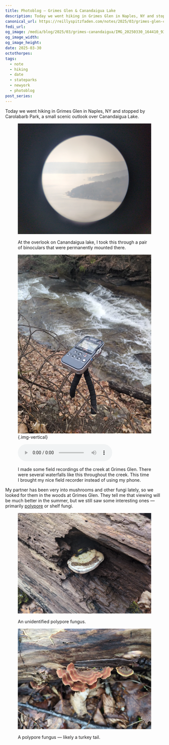 ```yaml
---
title: Photoblog — Grimes Glen & Canandaigua Lake
description: Today we went hiking in Grimes Glen in Naples, NY and stopped by Canandaigua Lake
canonical_url: https://reillyspitzfaden.com/notes/2025/03/grimes-glen-canandaigua-lake/
fedi_url: 
og_image: /media/blog/2025/03/grimes-canandaigua/IMG_20250330_164410_930_cr.webp
og_image_width: 
og_image_height: 
date: 2025-03-30
octothorpes: 
tags:
  - note
  - hiking
  - date
  - stateparks
  - newyork
  - photoblog
post_series:
---
```

<link rel="stylesheet" type="text/css" href="/styles/notes-photos.css">

Today we went hiking in Grimes Glen in Naples, NY and stopped by Carolabarb Park, a small scenic outlook over Canandaigua Lake.

<!-- Town of South Bristol Scenic Overlook -->

<figure>

  ![A misty lakeshore taken through a pair of binoculars. The image is inset as a small circle in the middle of a black background](/media/blog/2025/03/grimes-canandaigua/IMG_20250330_164410_930_cr.webp) 
  <figcaption>At the overlook on Canandaigua lake, I took this through a pair of binoculars that were permanently mounted there.</figcaption>
</figure>

<figure>

  ![A small waterfall in a creek, with a field recorder on a fence in the foreground](/media/blog/2025/03/grimes-canandaigua/IMG_20250330_151308_130.webp) {.img-vertical}

  <audio controls src="/media/blog/2025/03/grimes-canandaigua/grimes-glen-creek-waterfall.mp3" title="Title"></audio>
  <figcaption>I made some field recordings of the creek at Grimes Glen. There were several waterfalls like this throughout the creek. This time I brought my nice field recorder instead of using my phone.<figcaption>
</figure>

My partner has been very into mushrooms and other fungi lately, so we looked for them in the woods at Grimes Glen. They tell me that viewing will be much better in the summer, but we still saw some interesting ones — primarily [polypore](https://en.wikipedia.org/wiki/Polypore) or shelf fungi.

<figure>

  ![A cream-colored polypore fungus with brown rings and dark tubular pores on a log](/media/blog/2025/03/grimes-canandaigua/IMG_20250330_153215_201.webp)
  <figcaption>An unidentified polypore fungus.</figcaption>
</figure>

<figure>

  ![A rippled polypore fungus with alternating light tan and orange-brown rings on a log](/media/blog/2025/03/grimes-canandaigua/IMG_20250330_154123_095.webp)
  <figcaption>A polypore fungus — likely a turkey tail.</figcaption>
</figure>